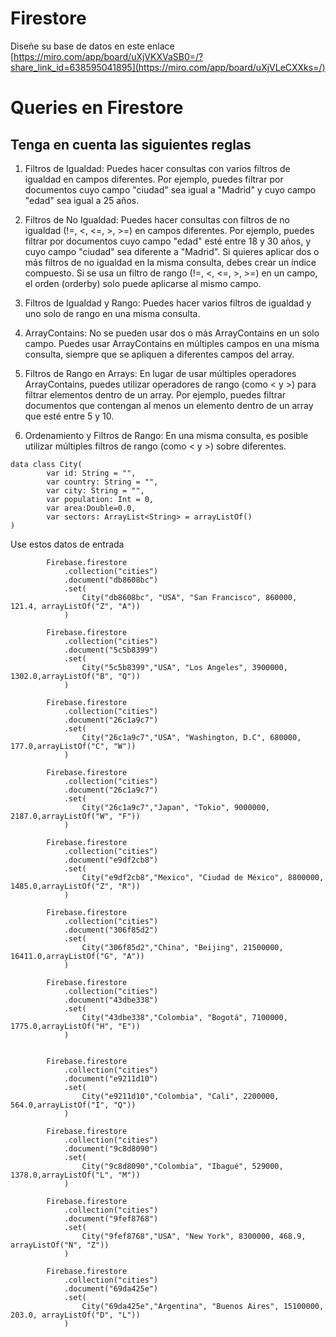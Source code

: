 # Firestore

Diseñe su base de datos en este enlace <br>
[https://miro.com/app/board/uXjVKXVaSB0=/?share_link_id=638595041895](https://miro.com/app/board/uXjVLeCXXks=/)

# Queries en Firestore


## Tenga en cuenta las siguientes reglas
1. Filtros de Igualdad:
Puedes hacer consultas con varios filtros de igualdad en campos diferentes. Por ejemplo, puedes filtrar por documentos cuyo campo "ciudad" sea igual a "Madrid" y cuyo campo "edad" sea igual a 25 años.

2. Filtros de No Igualdad:
Puedes hacer consultas con filtros de no igualdad (!=, <, <=, >, >=) en campos diferentes. Por ejemplo, puedes filtrar por documentos cuyo campo "edad" esté entre 18 y 30 años, y cuyo campo "ciudad" sea diferente a "Madrid".
Si quieres aplicar dos o más filtros de no igualdad en la misma consulta, debes crear un índice compuesto.
Si se usa un filtro de rango (!=, <, <=, >, >=) en un campo, el orden (orderby) solo puede aplicarse al mismo campo.

3. Filtros de Igualdad y Rango:
Puedes hacer varios filtros de igualdad y uno solo de rango en una misma consulta.

4. ArrayContains:
No se pueden usar dos o más ArrayContains en un solo campo. Puedes usar ArrayContains en múltiples campos en una misma consulta, siempre que se apliquen a diferentes campos del array.

5. Filtros de Rango en Arrays:
En lugar de usar múltiples operadores ArrayContains, puedes utilizar operadores de rango (como < y >) para filtrar elementos dentro de un array. Por ejemplo, puedes filtrar documentos que contengan al menos un elemento dentro de un array que esté entre 5 y 10.

6. Ordenamiento y Filtros de Rango:
En una misma consulta, es posible utilizar múltiples filtros de rango (como < y >) sobre diferentes.

```
data class City(
        var id: String = "",
        var country: String = "",
        var city: String = "",
        var population: Int = 0,
        var area:Double=0.0,
        var sectors: ArrayList<String> = arrayListOf()
)
```

Use estos datos de entrada
```
        Firebase.firestore
            .collection("cities")
            .document("db8608bc")
            .set(
                City("db8608bc", "USA", "San Francisco", 860000, 121.4, arrayListOf("Z", "A"))
            )

        Firebase.firestore
            .collection("cities")
            .document("5c5b8399")
            .set(
                City("5c5b8399","USA", "Los Angeles", 3900000,  1302.0,arrayListOf("B", "Q"))
            )

        Firebase.firestore
            .collection("cities")
            .document("26c1a9c7")
            .set(
                City("26c1a9c7","USA", "Washington, D.C", 680000, 177.0,arrayListOf("C", "W"))
            )

        Firebase.firestore
            .collection("cities")
            .document("26c1a9c7")
            .set(
                City("26c1a9c7","Japan", "Tokio", 9000000, 2187.0,arrayListOf("W", "F"))
            )

        Firebase.firestore
            .collection("cities")
            .document("e9df2cb8")
            .set(
                City("e9df2cb8","Mexico", "Ciudad de México", 8800000, 1485.0,arrayListOf("Z", "R"))
            )

        Firebase.firestore
            .collection("cities")
            .document("306f85d2")
            .set(
                City("306f85d2","China", "Beijing", 21500000, 16411.0,arrayListOf("G", "A"))
            )

        Firebase.firestore
            .collection("cities")
            .document("43dbe338")
            .set(
                City("43dbe338","Colombia", "Bogotá", 7100000, 1775.0,arrayListOf("H", "E"))
            )


        Firebase.firestore
            .collection("cities")
            .document("e9211d10")
            .set(
                City("e9211d10","Colombia", "Cali", 2200000, 564.0,arrayListOf("I", "Q"))
            )

        Firebase.firestore
            .collection("cities")
            .document("9c8d8090")
            .set(
                City("9c8d8090","Colombia", "Ibagué", 529000, 1378.0,arrayListOf("L", "M"))
            )

        Firebase.firestore
            .collection("cities")
            .document("9fef8768")
            .set(
                City("9fef8768","USA", "New York", 8300000, 468.9, arrayListOf("N", "Z"))
            )

        Firebase.firestore
            .collection("cities")
            .document("69da425e")
            .set(
                City("69da425e","Argentina", "Buenos Aires", 15100000, 203.0, arrayListOf("D", "L"))
            )


```

